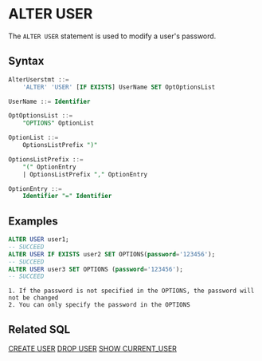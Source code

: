 # ALTER USER

The `ALTER USER` statement is used to modify a user's password.

## Syntax
```sql
AlterUserstmt ::=
    'ALTER' 'USER' [IF EXISTS] UserName SET OptOptionsList

UserName ::= Identifier

OptOptionsList ::=
    "OPTIONS" OptionList

OptionList ::=
    OptionsListPrefix ")"

OptionsListPrefix ::=
    "(" OptionEntry
    | OptionsListPrefix "," OptionEntry

OptionEntry ::=
    Identifier "=" Identifier
```

## **Examples**
```sql
ALTER USER user1;
-- SUCCEED
ALTER USER IF EXISTS user2 SET OPTIONS(password='123456');
-- SUCCEED
ALTER USER user3 SET OPTIONS (password='123456');
-- SUCCEED
```

```{note}
1. If the password is not specified in the OPTIONS, the password will not be changed
2. You can only specify the password in the OPTIONS
```

## Related SQL

[CREATE USER](./CREATE_USER_STATEMENT.md)
[DROP USER](./DROP_USER_STATEMENT.md)
[SHOW CURRENT_USER](./SHOW_CURRENT_USER_STATEMENT.md)